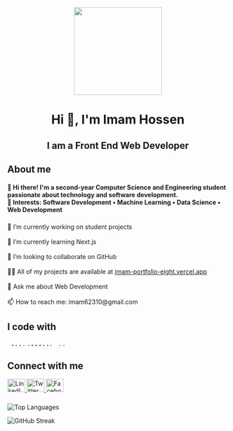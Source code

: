<div align="center">
  <img height="200" src="https://i.postimg.cc/cH00HF7V/banner.png" />
</div>

###

<h1 align="center">Hi 👋, I'm Imam Hossen</h1>

###

<h2 align="center">I am a Front End Web Developer</h2>

###

<h2 align="left">About me</h2>

<h4 align="left">
  👋 Hi there! I'm a second-year Computer Science and Engineering student passionate about technology and software development.  
  <br>🌟 Interests: Software Development • Machine Learning • Data Science • Web Development
</h4>

###

<p align="left">
  🔭 I’m currently working on student projects <br><br>
  🌱 I’m currently learning Next.js <br><br>
  👯 I’m looking to collaborate on GitHub <br><br>
  👨‍💻 All of my projects are available at 
  <a href="https://imam-portfolio-eight.vercel.app/" target="_blank">imam-portfolio-eight.vercel.app</a><br><br>
  💬 Ask me about Web Development <br><br>
  📫 How to reach me: imam62310@gmail.com
</p>

###

<h2 align="left">I code with</h2>

<div align="left">
  <img src="https://cdn.jsdelivr.net/gh/devicons/devicon/icons/javascript/javascript-original.svg" height="5" alt="JavaScript" />
  <img src="https://cdn.jsdelivr.net/gh/devicons/devicon/icons/react/react-original.svg" height="5" alt="React" />
  <img src="https://cdn.jsdelivr.net/gh/devicons/devicon/icons/nextjs/nextjs-original.svg" height="5" alt="Next.js" />
  <img src="https://cdn.jsdelivr.net/gh/devicons/devicon/icons/nodejs/nodejs-original.svg" height="5" alt="Node.js" />
  <img src="https://cdn.jsdelivr.net/gh/devicons/devicon/icons/html5/html5-original.svg" height="5" alt="HTML5" />
  <img src="https://cdn.jsdelivr.net/gh/devicons/devicon/icons/css3/css3-original.svg" height="5" alt="CSS3" />
  <img src="https://cdn.jsdelivr.net/gh/devicons/devicon/icons/tailwindcss/tailwindcss-original-wordmark.svg" height="5" alt="Tailwind CSS" />
  <img src="https://cdn.jsdelivr.net/gh/devicons/devicon/icons/bootstrap/bootstrap-original.svg" height="5" alt="Bootstrap" />
  <img src="https://cdn.jsdelivr.net/gh/devicons/devicon/icons/express/express-original.svg" height="5" alt="Express" />
  <img src="https://cdn.jsdelivr.net/gh/devicons/devicon/icons/mongodb/mongodb-original.svg" height="5" alt="MongoDB" />
  <img src="https://cdn.jsdelivr.net/gh/devicons/devicon/icons/mysql/mysql-original.svg" height="5" alt="MySQL" />
  <img src="https://cdn.jsdelivr.net/gh/devicons/devicon/icons/vscode/vscode-original.svg" height="5" alt="VS Code" />
  <img src="https://cdn.jsdelivr.net/gh/devicons/devicon/icons/java/java-original.svg" height="5" alt="Java" />
  <img src="https://cdn.jsdelivr.net/gh/devicons/devicon/icons/c/c-original.svg" height="5" alt="C" />
  <img src="https://cdn.jsdelivr.net/gh/devicons/devicon/icons/cplusplus/cplusplus-original.svg" height="5" alt="C++" />
</div>

###

<h2 align="left">Connect with me</h2>

<div align="left">
  <a href="https://www.linkedin.com/in/imam-hossen-ub/" target="_blank">
    <img src="https://raw.githubusercontent.com/maurodesouza/profile-readme-generator/master/src/assets/icons/social/linkedin/default.svg" width="40" height="30" alt="LinkedIn" />
  </a>
  <a href="https://x.com/imamhossenbu" target="_blank">
    <img src="https://raw.githubusercontent.com/maurodesouza/profile-readme-generator/master/src/assets/icons/social/twitter/default.svg" width="40" height="30" alt="Twitter" />
  </a>
  <a href="https://www.facebook.com/imamhossainbu/" target="_blank">
    <img src="https://raw.githubusercontent.com/maurodesouza/profile-readme-generator/master/src/assets/icons/social/facebook/default.svg" width="40" height="30" alt="Facebook" />
  </a>
</div>

###

<p>
  <img align="center" src="https://github-readme-stats.vercel.app/api/top-langs?username=imamhossenbu&show_icons=true&locale=en&layout=compact" alt="Top Languages" />
</p>

<p>
  <img align="center" src="https://github-readme-streak-stats.herokuapp.com/?user=imamhossenbu" alt="GitHub Streak" />
</p>
